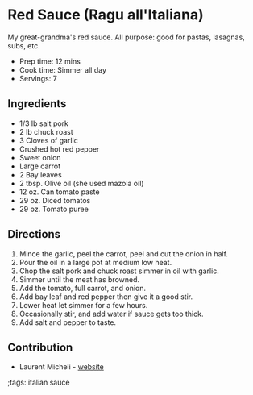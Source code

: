 # Red Sauce (Ragu all'Italiana)

My great-grandma's red sauce. All purpose: good for pastas, lasagnas, subs, etc.

- Prep time: 12 mins 
- Cook time: Simmer all day 
- Servings: 7 

## Ingredients

- 1/3 lb salt pork 
- 2 lb chuck roast
- 3 Cloves of garlic
- Crushed hot red pepper
- Sweet onion
- Large carrot
- 2 Bay leaves
- 2 tbsp. Olive oil (she used mazola oil) 
- 12 oz. Can tomato paste
- 29 oz. Diced tomatos 
- 29 oz. Tomato puree 

## Directions

1. Mince the garlic, peel the carrot, peel and cut the onion in half.
2. Pour the oil in a large pot at medium low heat.
3. Chop the salt pork and chuck roast simmer in oil with garlic.
4. Simmer until the meat has browned.
5. Add the tomato, full carrot, and onion.
6. Add bay leaf and red pepper then give it a good stir.
7. Lower heat let simmer for a few hours.
8. Occasionally stir, and add water if sauce gets too thick.
9. Add salt and pepper to taste.

## Contribution

- Laurent Micheli - [website](https://digitalstatic.xyz)

;tags: italian sauce 
